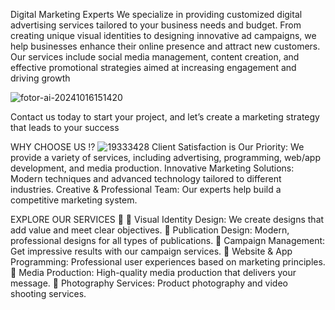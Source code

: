 Digital Marketing Experts
‏We specialize in providing customized digital advertising services tailored to your business needs and budget. From creating unique visual identities to designing innovative ad campaigns, we help businesses enhance their online presence and attract new customers. Our services include social media management, content creation, and effective promotional strategies aimed at increasing  engagement and driving growth

![fotor-ai-20241016151420](https://github.com/user-attachments/assets/2b78fd25-9c0d-47ee-8dce-3a3819162d7a)

Contact us today to start your project, and let’s create a marketing strategy that leads to your success


WHY CHOOSE US ⁉️
![19333428](https://github.com/user-attachments/assets/27771b11-bf4f-4d02-8afc-fbd02c45376a)
Client Satisfaction is Our Priority: We provide a variety of services, including advertising, programming, web/app development, and media production.
Innovative Marketing Solutions: Modern techniques and advanced technology tailored to different industries.
Creative & Professional Team: Our experts help build a competitive marketing system.


EXPLORE OUR SERVICES 🎨
🔴 Visual Identity Design: We create designs that add value and meet clear objectives.
🔴 Publication Design: Modern, professional designs for all types of publications.
🔴 Campaign Management: Get impressive results with our campaign services.
🔴 Website & App Programming: Professional user experiences based on marketing principles.
🔴 Media Production: High-quality media production that delivers your message.
🔴 Photography Services: Product photography and video shooting services.

